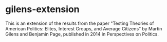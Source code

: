 # gilens-extension
This is an extension of the results from the paper "Testing Theories of American Politics: Elites, Interest Groups, and Average Citizens” by Martin Gilens and Benjamin Page, published in 2014 in Perspectives on Politics.
